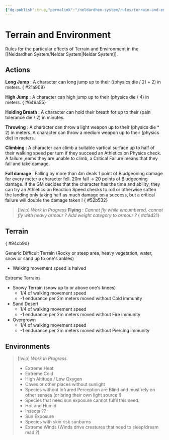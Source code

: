 ```yaml
---
{"dg-publish":true,"permalink":"/neldardhen-system/rules/terrain-and-environment/"}
---
```



# Terrain and Environment
Rules for the particular effects of Terrain and Environment in the [[Neldardhen System/Neldar System\|Neldar System]].

## Actions
**Long Jump** : A character can long jump up to their ((physics die / 2) + 2) in meters.
{ #21a908}


**High Jump** : A character can high jump up to their (physics die / 4) in meters.
{ #649a55}


**Holding Breath** : A character can hold their breath for up to their (pain tolerance die / 2) in minutes.

**Throwing** : A character can throw a light weapon up to their (physics die * 2) in meters.
         A character can throw a medium weapon up to their (physics die) in meters.
         
**Climbing** : A character can climb a suitable vartical surface up to half of their walking speed per turn if they succeed an Athletics on Physics check. A failure ,eams they are unable to climb, a Critical Failure means that they fall and take damage.

**Fall damage** : Falling by more than 4m deals 1 point of Bludgeoning damage for every meter a character fell. 20m fall -> 20 points of Bludgeoning damage. If the GM decides that the character has the time and ability, they can try an Athletics on Reaction Speed checks to roll or otherwise soften the landing only taking half as much damage on a success, but a critical failure will double the damage taken !
{ #52b532}


> [!wip] _Work In Progress_
> **Flying** : _Cannot fly while encumbered, cannot fly with heavy armour ? Add weight category to armour ?_ 
{ #cfad21}

## Terrain
{ #94cb9d}


Generic Difficult Terrain (Rocky or steep area, heavy vegetation, water, snow or sand up to one's ankles)
- Walking movement speed is halved

Extreme Terrains
- Snowy Terrain (snow up to or above one's knees)
    - 1/4 of walking movement speed
    - -1 endurance per 2m meters moved without Cold immunity
- Sand Desert
    - 1/4 of walking movement speed
    - -1 endurance per 2m meters moved without Fire immunity
- Overgrown
    - 1/4 of walking movement speed
    - -1 endurance per 2m meters moved without Piercing immunity

## Environments
> [!wip] _Work In Progress_
> - Extreme Heat
> - Extreme Cold
> - High Altitude / Low Oxygen
> - Caves or other places without sunlight
> - Species without Infrared Perception are Blind and must rely on other senses (or bring their own light source !)
>- Species that need sun exposure cannot fulfil this need.
> - Hot and Humid
> - Insects ??
> - Sun Exposure
> - Species with skin risk sunburns
>- Extreme Winds (Winds drive creatures that need to sleep/dream mad ?)
